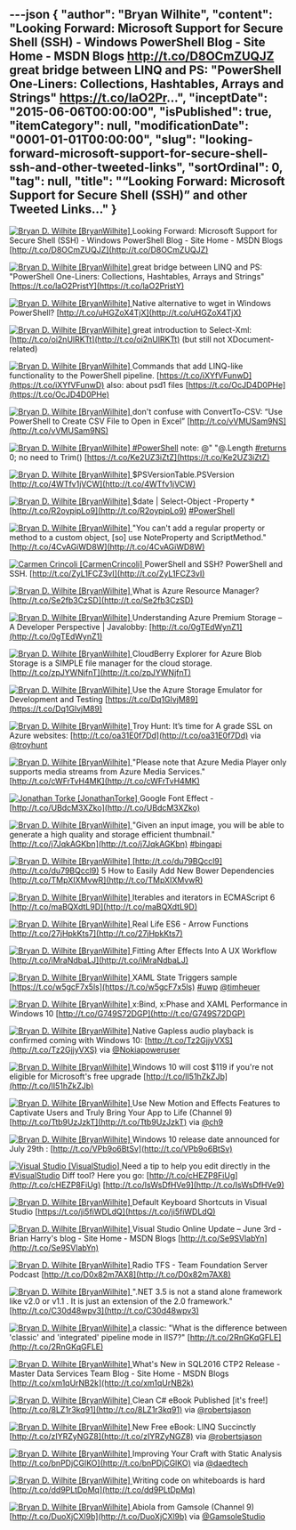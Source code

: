 ---json
{
  "author": "Bryan Wilhite",
  "content": "Looking Forward: Microsoft Support for Secure Shell (SSH) - Windows PowerShell Blog - Site Home - MSDN Blogs http://t.co/D8OCmZUQJZ great bridge between LINQ and PS: \"PowerShell One-Liners: Collections, Hashtables, Arrays and Strings\" https://t.co/laO2Pr...",
  "inceptDate": "2015-06-06T00:00:00",
  "isPublished": true,
  "itemCategory": null,
  "modificationDate": "0001-01-01T00:00:00",
  "slug": "looking-forward-microsoft-support-for-secure-shell-ssh-and-other-tweeted-links",
  "sortOrdinal": 0,
  "tag": null,
  "title": "“Looking Forward: Microsoft Support for Secure Shell (SSH)” and other Tweeted Links…"
}
---

[<img alt="Bryan D. Wilhite [BryanWilhite]" src="https://songhay.blob.core.windows.net/shared-social-twitter/BryanWilhite.jpeg"> ](http://t.co/UNdqV0Z1zz "Bryan D. Wilhite [BryanWilhite]") Looking Forward: Microsoft Support for Secure Shell (SSH) - Windows PowerShell Blog - Site Home - MSDN Blogs [http://t.co/D8OCmZUQJZ](http://t.co/D8OCmZUQJZ)

[<img alt="Bryan D. Wilhite [BryanWilhite]" src="https://songhay.blob.core.windows.net/shared-social-twitter/BryanWilhite.jpeg"> ](http://t.co/UNdqV0Z1zz "Bryan D. Wilhite [BryanWilhite]") great bridge between LINQ and PS: "PowerShell One-Liners: Collections, Hashtables, Arrays and Strings" [https://t.co/laO2PristY](https://t.co/laO2PristY)

[<img alt="Bryan D. Wilhite [BryanWilhite]" src="https://songhay.blob.core.windows.net/shared-social-twitter/BryanWilhite.jpeg"> ](http://t.co/UNdqV0Z1zz "Bryan D. Wilhite [BryanWilhite]") Native alternative to wget in Windows PowerShell? [http://t.co/uHGZoX4TjX](http://t.co/uHGZoX4TjX)

[<img alt="Bryan D. Wilhite [BryanWilhite]" src="https://songhay.blob.core.windows.net/shared-social-twitter/BryanWilhite.jpeg"> ](http://t.co/UNdqV0Z1zz "Bryan D. Wilhite [BryanWilhite]") great introduction to Select-Xml: [http://t.co/oi2nUlRKTt](http://t.co/oi2nUlRKTt) (but still not XDocument-related)

[<img alt="Bryan D. Wilhite [BryanWilhite]" src="https://songhay.blob.core.windows.net/shared-social-twitter/BryanWilhite.jpeg"> ](http://t.co/UNdqV0Z1zz "Bryan D. Wilhite [BryanWilhite]") Commands that add LINQ-like functionality to the PowerShell pipeline. [https://t.co/iXYfVFunwD](https://t.co/iXYfVFunwD) also: about psd1 files [https://t.co/OcJD4D0PHe](https://t.co/OcJD4D0PHe)

[<img alt="Bryan D. Wilhite [BryanWilhite]" src="https://songhay.blob.core.windows.net/shared-social-twitter/BryanWilhite.jpeg"> ](http://t.co/UNdqV0Z1zz "Bryan D. Wilhite [BryanWilhite]") don't confuse with ConvertTo-CSV: “Use PowerShell to Create CSV File to Open in Excel” [http://t.co/vVMUSam9NS](http://t.co/vVMUSam9NS)

[<img alt="Bryan D. Wilhite [BryanWilhite]" src="https://songhay.blob.core.windows.net/shared-social-twitter/BryanWilhite.jpeg"> ](http://t.co/UNdqV0Z1zz "Bryan D. Wilhite [BryanWilhite]") [#PowerShell](http://search.twitter.com/search?q=%23PowerShell) note: @" "@.Length [#returns](http://search.twitter.com/search?q=%23returns) 0; no need to Trim() [https://t.co/Ke2UZ3iZtZ](https://t.co/Ke2UZ3iZtZ)

[<img alt="Bryan D. Wilhite [BryanWilhite]" src="https://songhay.blob.core.windows.net/shared-social-twitter/BryanWilhite.jpeg"> ](http://t.co/UNdqV0Z1zz "Bryan D. Wilhite [BryanWilhite]") $PSVersionTable.PSVersion [http://t.co/4WTfv1jVCW](http://t.co/4WTfv1jVCW)

[<img alt="Bryan D. Wilhite [BryanWilhite]" src="https://songhay.blob.core.windows.net/shared-social-twitter/BryanWilhite.jpeg"> ](http://t.co/UNdqV0Z1zz "Bryan D. Wilhite [BryanWilhite]") $date | Select-Object -Property * [http://t.co/R2oypipLo9](http://t.co/R2oypipLo9) [#PowerShell](http://search.twitter.com/search?q=%23PowerShell)

[<img alt="Bryan D. Wilhite [BryanWilhite]" src="https://songhay.blob.core.windows.net/shared-social-twitter/BryanWilhite.jpeg"> ](http://t.co/UNdqV0Z1zz "Bryan D. Wilhite [BryanWilhite]") "You can't add a regular property or method to a custom object, [so] use NoteProperty and ScriptMethod." [http://t.co/4CvAGiWD8W](http://t.co/4CvAGiWD8W)

[<img alt="Carmen Crincoli [CarmenCrincoli]" src="https://songhay.blob.core.windows.net/shared-social-twitter/CarmenCrincoli.png"> ](http://t.co/v1qG87wTGc "Carmen Crincoli [CarmenCrincoli]") PowerShell and SSH? PowerShell and SSH. [http://t.co/ZyL1FCZ3vI](http://t.co/ZyL1FCZ3vI)

[<img alt="Bryan D. Wilhite [BryanWilhite]" src="https://songhay.blob.core.windows.net/shared-social-twitter/BryanWilhite.jpeg"> ](http://t.co/UNdqV0Z1zz "Bryan D. Wilhite [BryanWilhite]") What is Azure Resource Manager? [http://t.co/Se2fb3CzSD](http://t.co/Se2fb3CzSD)

[<img alt="Bryan D. Wilhite [BryanWilhite]" src="https://songhay.blob.core.windows.net/shared-social-twitter/BryanWilhite.jpeg"> ](http://t.co/UNdqV0Z1zz "Bryan D. Wilhite [BryanWilhite]") Understanding Azure Premium Storage – A Developer Perspective | Javalobby: [http://t.co/0gTEdWynZ1](http://t.co/0gTEdWynZ1)

[<img alt="Bryan D. Wilhite [BryanWilhite]" src="https://songhay.blob.core.windows.net/shared-social-twitter/BryanWilhite.jpeg"> ](http://t.co/UNdqV0Z1zz "Bryan D. Wilhite [BryanWilhite]") CloudBerry Explorer for Azure Blob Storage is a SIMPLE file manager for the cloud storage. [http://t.co/zpJYWNjfnT](http://t.co/zpJYWNjfnT)

[<img alt="Bryan D. Wilhite [BryanWilhite]" src="https://songhay.blob.core.windows.net/shared-social-twitter/BryanWilhite.jpeg"> ](http://t.co/UNdqV0Z1zz "Bryan D. Wilhite [BryanWilhite]") Use the Azure Storage Emulator for Development and Testing [https://t.co/Dq1GlvjM89](https://t.co/Dq1GlvjM89)

[<img alt="Bryan D. Wilhite [BryanWilhite]" src="https://songhay.blob.core.windows.net/shared-social-twitter/BryanWilhite.jpeg"> ](http://t.co/UNdqV0Z1zz "Bryan D. Wilhite [BryanWilhite]") Troy Hunt: It’s time for A grade SSL on Azure websites: [http://t.co/oa31E0f7Dd](http://t.co/oa31E0f7Dd) via [@troyhunt](http://twitter.com/troyhunt)

[<img alt="Bryan D. Wilhite [BryanWilhite]" src="https://songhay.blob.core.windows.net/shared-social-twitter/BryanWilhite.jpeg"> ](http://t.co/UNdqV0Z1zz "Bryan D. Wilhite [BryanWilhite]") "Please note that Azure Media Player only supports media streams from Azure Media Services." [http://t.co/cWFrTvH4MK](http://t.co/cWFrTvH4MK)

[<img alt="Jonathan Torke [JonathanTorke]" src="https://songhay.blob.core.windows.net/shared-social-twitter/JonathanTorke.png"> ](http://t.co/mWC0EvGXhS "Jonathan Torke [JonathanTorke]") Google Font Effect - [http://t.co/UBdcM3XZko](http://t.co/UBdcM3XZko)

[<img alt="Bryan D. Wilhite [BryanWilhite]" src="https://songhay.blob.core.windows.net/shared-social-twitter/BryanWilhite.jpeg"> ](http://t.co/UNdqV0Z1zz "Bryan D. Wilhite [BryanWilhite]") "Given an input image, you will be able to generate a high quality and storage efficient thumbnail." [http://t.co/j7JqkAGKbn](http://t.co/j7JqkAGKbn) [#bingapi](http://search.twitter.com/search?q=%23bingapi)

[<img alt="Bryan D. Wilhite [BryanWilhite]" src="https://songhay.blob.core.windows.net/shared-social-twitter/BryanWilhite.jpeg"> ](http://t.co/UNdqV0Z1zz "Bryan D. Wilhite [BryanWilhite]") [http://t.co/du79BQccl9](http://t.co/du79BQccl9) 5 How to Easily Add New Bower Dependencies [http://t.co/TMpXIXMvwR](http://t.co/TMpXIXMvwR)

[<img alt="Bryan D. Wilhite [BryanWilhite]" src="https://songhay.blob.core.windows.net/shared-social-twitter/BryanWilhite.jpeg"> ](http://t.co/UNdqV0Z1zz "Bryan D. Wilhite [BryanWilhite]") Iterables and iterators in ECMAScript 6 [http://t.co/maBQXdtL9D](http://t.co/maBQXdtL9D)

[<img alt="Bryan D. Wilhite [BryanWilhite]" src="https://songhay.blob.core.windows.net/shared-social-twitter/BryanWilhite.jpeg"> ](http://t.co/UNdqV0Z1zz "Bryan D. Wilhite [BryanWilhite]") Real Life ES6 - Arrow Functions [http://t.co/27jHpkKts7](http://t.co/27jHpkKts7)

[<img alt="Bryan D. Wilhite [BryanWilhite]" src="https://songhay.blob.core.windows.net/shared-social-twitter/BryanWilhite.jpeg"> ](http://t.co/UNdqV0Z1zz "Bryan D. Wilhite [BryanWilhite]") Fitting After Effects Into A UX Workflow [http://t.co/iMraNdbaLJ](http://t.co/iMraNdbaLJ)

[<img alt="Bryan D. Wilhite [BryanWilhite]" src="https://songhay.blob.core.windows.net/shared-social-twitter/BryanWilhite.jpeg"> ](http://t.co/UNdqV0Z1zz "Bryan D. Wilhite [BryanWilhite]") XAML State Triggers sample [https://t.co/w5gcF7x5ls](https://t.co/w5gcF7x5ls) [#uwp](http://search.twitter.com/search?q=%23uwp) [@timheuer](http://twitter.com/timheuer)

[<img alt="Bryan D. Wilhite [BryanWilhite]" src="https://songhay.blob.core.windows.net/shared-social-twitter/BryanWilhite.jpeg"> ](http://t.co/UNdqV0Z1zz "Bryan D. Wilhite [BryanWilhite]") x:Bind, x:Phase and XAML Performance in Windows 10 [http://t.co/G749S72DGP](http://t.co/G749S72DGP)

[<img alt="Bryan D. Wilhite [BryanWilhite]" src="https://songhay.blob.core.windows.net/shared-social-twitter/BryanWilhite.jpeg"> ](http://t.co/UNdqV0Z1zz "Bryan D. Wilhite [BryanWilhite]") Native Gapless audio playback is confirmed coming with Windows 10: [http://t.co/Tz2GjjyVXS](http://t.co/Tz2GjjyVXS) via [@Nokiapoweruser](http://twitter.com/Nokiapoweruser)

[<img alt="Bryan D. Wilhite [BryanWilhite]" src="https://songhay.blob.core.windows.net/shared-social-twitter/BryanWilhite.jpeg"> ](http://t.co/UNdqV0Z1zz "Bryan D. Wilhite [BryanWilhite]") Windows 10 will cost $119 if you're not eligible for Microsoft's free upgrade [http://t.co/lI51hZkZJb](http://t.co/lI51hZkZJb)

[<img alt="Bryan D. Wilhite [BryanWilhite]" src="https://songhay.blob.core.windows.net/shared-social-twitter/BryanWilhite.jpeg"> ](http://t.co/UNdqV0Z1zz "Bryan D. Wilhite [BryanWilhite]") Use New Motion and Effects Features to Captivate Users and Truly Bring Your App to Life (Channel 9) [http://t.co/Ttb9UzJzkT](http://t.co/Ttb9UzJzkT) via [@ch9](http://twitter.com/ch9)

[<img alt="Bryan D. Wilhite [BryanWilhite]" src="https://songhay.blob.core.windows.net/shared-social-twitter/BryanWilhite.jpeg"> ](http://t.co/UNdqV0Z1zz "Bryan D. Wilhite [BryanWilhite]") Windows 10 release date announced for July 29th : [http://t.co/VPb9o6BtSv](http://t.co/VPb9o6BtSv)

[<img alt="Visual Studio [VisualStudio]" src="https://songhay.blob.core.windows.net/shared-social-twitter/VisualStudio.png"> ](http://t.co/OqnL9IGcUY "Visual Studio [VisualStudio]") Need a tip to help you edit directly in the [#VisualStudio](http://search.twitter.com/search?q=%23VisualStudio) Diff tool? Here you go: [http://t.co/cHEZP8FiUg](http://t.co/cHEZP8FiUg) [http://t.co/IsWsDfHVe9](http://t.co/IsWsDfHVe9)

[<img alt="Bryan D. Wilhite [BryanWilhite]" src="https://songhay.blob.core.windows.net/shared-social-twitter/BryanWilhite.jpeg"> ](http://t.co/UNdqV0Z1zz "Bryan D. Wilhite [BryanWilhite]") Default Keyboard Shortcuts in Visual Studio [https://t.co/ji5fiWDLdQ](https://t.co/ji5fiWDLdQ)

[<img alt="Bryan D. Wilhite [BryanWilhite]" src="https://songhay.blob.core.windows.net/shared-social-twitter/BryanWilhite.jpeg"> ](http://t.co/UNdqV0Z1zz "Bryan D. Wilhite [BryanWilhite]") Visual Studio Online Update – June 3rd - Brian Harry's blog - Site Home - MSDN Blogs [http://t.co/Se9SVlabYn](http://t.co/Se9SVlabYn)

[<img alt="Bryan D. Wilhite [BryanWilhite]" src="https://songhay.blob.core.windows.net/shared-social-twitter/BryanWilhite.jpeg"> ](http://t.co/UNdqV0Z1zz "Bryan D. Wilhite [BryanWilhite]") Radio TFS - Team Foundation Server Podcast [http://t.co/D0x82m7AX8](http://t.co/D0x82m7AX8)

[<img alt="Bryan D. Wilhite [BryanWilhite]" src="https://songhay.blob.core.windows.net/shared-social-twitter/BryanWilhite.jpeg"> ](http://t.co/UNdqV0Z1zz "Bryan D. Wilhite [BryanWilhite]") ".NET 3.5 is not a stand alone framework like v2.0 or v1.1 . It is just an extension of the 2.0 framework." [http://t.co/C30d48wpv3](http://t.co/C30d48wpv3)

[<img alt="Bryan D. Wilhite [BryanWilhite]" src="https://songhay.blob.core.windows.net/shared-social-twitter/BryanWilhite.jpeg"> ](http://t.co/UNdqV0Z1zz "Bryan D. Wilhite [BryanWilhite]") a classic: "What is the difference between 'classic' and 'integrated' pipeline mode in IIS7?" [http://t.co/2RnGKqGFLE](http://t.co/2RnGKqGFLE)

[<img alt="Bryan D. Wilhite [BryanWilhite]" src="https://songhay.blob.core.windows.net/shared-social-twitter/BryanWilhite.jpeg"> ](http://t.co/UNdqV0Z1zz "Bryan D. Wilhite [BryanWilhite]") What's New in SQL2016 CTP2 Release - Master Data Services Team Blog - Site Home - MSDN Blogs [http://t.co/xm1qUrNB2k](http://t.co/xm1qUrNB2k)

[<img alt="Bryan D. Wilhite [BryanWilhite]" src="https://songhay.blob.core.windows.net/shared-social-twitter/BryanWilhite.jpeg"> ](http://t.co/UNdqV0Z1zz "Bryan D. Wilhite [BryanWilhite]") Clean C# eBook Published [it's free!] [http://t.co/8LZ1r3kq91](http://t.co/8LZ1r3kq91) via [@robertsjason](http://twitter.com/robertsjason)

[<img alt="Bryan D. Wilhite [BryanWilhite]" src="https://songhay.blob.core.windows.net/shared-social-twitter/BryanWilhite.jpeg"> ](http://t.co/UNdqV0Z1zz "Bryan D. Wilhite [BryanWilhite]") New Free eBook: LINQ Succinctly [http://t.co/zIYRZyNGZ8](http://t.co/zIYRZyNGZ8) via [@robertsjason](http://twitter.com/robertsjason)

[<img alt="Bryan D. Wilhite [BryanWilhite]" src="https://songhay.blob.core.windows.net/shared-social-twitter/BryanWilhite.jpeg"> ](http://t.co/UNdqV0Z1zz "Bryan D. Wilhite [BryanWilhite]") Improving Your Craft with Static Analysis [http://t.co/bnPDjCGlKO](http://t.co/bnPDjCGlKO) via [@daedtech](http://twitter.com/daedtech)

[<img alt="Bryan D. Wilhite [BryanWilhite]" src="https://songhay.blob.core.windows.net/shared-social-twitter/BryanWilhite.jpeg"> ](http://t.co/UNdqV0Z1zz "Bryan D. Wilhite [BryanWilhite]") Writing code on whiteboards is hard [http://t.co/dd9PLtDpMq](http://t.co/dd9PLtDpMq)

[<img alt="Bryan D. Wilhite [BryanWilhite]" src="https://songhay.blob.core.windows.net/shared-social-twitter/BryanWilhite.jpeg"> ](http://t.co/UNdqV0Z1zz "Bryan D. Wilhite [BryanWilhite]") Abiola from Gamsole (Channel 9) [http://t.co/DuoXjCXl9b](http://t.co/DuoXjCXl9b) via [@GamsoleStudio](http://twitter.com/GamsoleStudio)
